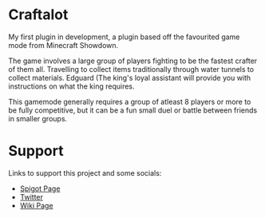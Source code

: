 # Craftalot
My first plugin in development, a plugin based off the favourited game mode from Minecraft Showdown.

The game involves a large group of players fighting to be the fastest crafter of them all. Travelling to collect items traditionally through water tunnels to collect materials. Edguard (The king's loyal assistant will provide you with instructions on what the king requires.

This gamemode generally requires a group of atleast 8 players or more to be fully competitive, but it can be a fun small duel or battle between friends in smaller groups.

# Support
Links to support this project and some socials:

- [Spigot Page](https://github.com/ChazzagramFTW/Craftalot)
- [Twitter](https://twitter.com/Chazzagram)
- [Wiki Page](https://github.com/ChazzagramFTW/Craftalot/wiki)
